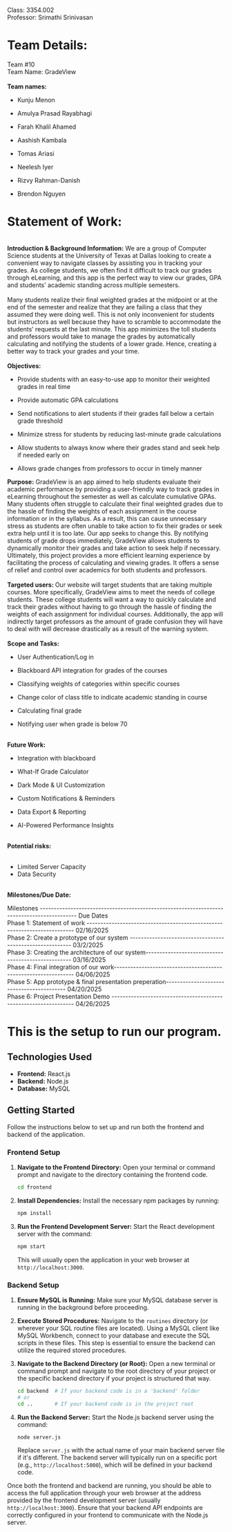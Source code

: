 Class: 3354.002 </br>
Professor: Srimathi Srinivasan

<h1>Team Details:</h1>
Team #10 </br>
Team Name:  GradeView </br></br>
<b>Team names:</b>

- Kunju Menon

- Amulya Prasad Rayabhagi

- Farah Khalil Ahamed

- Aashish Kambala

- Tomas Ariasi

- Neelesh Iyer

- Rizvy Rahman-Danish

- Brendon Nguyen

<h1>Statement of Work:</h1>  </br>
<b>Introduction & Background Information:</b> 
We are a group of Computer Science students at the University of Texas at Dallas looking to create a convenient way to navigate classes by assisting you in tracking your grades. As college students, we often find it difficult to track our grades through eLearning, and this app is the perfect way to view our grades, GPA and students' academic standing across multiple semesters.  
</br></br>
Many students realize their final weighted grades at the midpoint or at the end of the semester and realize that they are failing a class that they assumed they were doing well. This is not only inconvenient for students but instructors as well because they have to scramble to accommodate the students’ requests at the last minute. This app minimizes the toll students and professors would take to manage the grades by automatically calculating and notifying the students of a lower grade. Hence, creating a better way to track your grades and your time.  
</br></br>
<b>Objectives:</b>

- Provide students with an easy-to-use app to monitor their weighted grades in real time  

- Provide automatic GPA calculations  

- Send notifications to alert students if their grades fall below a certain grade threshold  

- Minimize stress for students by reducing last-minute grade calculations  

- Allow students to always know where their grades stand and seek help if needed early on  

- Allows grade changes from professors to occur in timely manner 

<b>Purpose:</b>
GradeView is an app aimed to help students evaluate their academic performance by providing a user-friendly way to track grades in eLearning throughout the semester as well as calculate cumulative GPAs. Many students often struggle to calculate their final weighted grades due to the hassle of finding the weights of each assignment in the course information or in the syllabus. As a result, this can cause unnecessary stress as students are often unable to take action to fix their grades or seek extra help until it is too late. Our app seeks to change this. By notifying students of grade drops immediately, GradeView allows students to dynamically monitor their grades and take action to seek help if necessary. Ultimately, this project provides a more efficient learning experience by facilitating the process of calculating and viewing grades. It offers a sense of relief and control over academics for both students and professors. 
</br></br>
<b>Targeted users: </b>
Our website will target students that are taking multiple courses. More specifically, GradeView aims to meet the needs of college students. These college students will want a way to quickly calculate and track their grades without having to go through the hassle of finding the weights of each assignment for individual courses. Additionally, the app will indirectly target professors as the amount of grade confusion they will have to deal with will decrease drastically as a result of the warning system.  
</br>
<b>Scope and Tasks:</b>
- User Authentication/Log in 

- Blackboard API integration for grades of the courses 

- Classifying weights of categories within specific courses 

- Change color of class title to indicate academic standing in course 

- Calculating final grade 

- Notifying user when grade is below 70
</br>
  <b>Future Work:</b> </br>

- Integration with blackboard
  
- What-If Grade Calculator 

- Dark Mode & UI Customization 

- Custom Notifications & Reminders 

- Data Export & Reporting 

- AI-Powered Performance Insights
</br>
<b>Potential risks: </b> </br></br>

- Limited Server Capacity
- Data Security
</br>
<b>Milestones/Due Date: </b>
</br>
  
Milestones -------------------------------------------------------------------------------------------  Due Dates  </br>
Phase 1: Statement of work ------------------------------------------------------------------------- 02/16/2025 </br>
Phase 2: Create a prototype of our system --------------------------------------------------------- 03/2/2025 </br>
Phase 3: Creating the architecture of our system--------------------------------------------------- 03/16/2025 </br>
Phase 4: Final integration of our work--------------------------------------------------------------- 04/06/2025 </br>
Phase 5: App prototype & final presentation preperation------------------------------------------ 04/20/2025 </br>
Phase 6: Project Presentation Demo ---------------------------------------------------------------- 04/26/2025 </br>




<h1>This is the setup to run our program.</h1>

## Technologies Used

* **Frontend:** React.js
* **Backend:** Node.js
* **Database:** MySQL

## Getting Started

Follow the instructions below to set up and run both the frontend and backend of the application.

### Frontend Setup

1.  **Navigate to the Frontend Directory:**
    Open your terminal or command prompt and navigate to the directory containing the frontend code.

    ```bash
    cd frontend
    ```

2.  **Install Dependencies:**
    Install the necessary npm packages by running:

    ```bash
    npm install
    ```

3.  **Run the Frontend Development Server:**
    Start the React development server with the command:

    ```bash
    npm start
    ```

    This will usually open the application in your web browser at `http://localhost:3000`.

### Backend Setup

1.  **Ensure MySQL is Running:**
    Make sure your MySQL database server is running in the background before proceeding.

2.  **Execute Stored Procedures:**
    Navigate to the `routines` directory (or wherever your SQL routine files are located). Using a MySQL client like MySQL Workbench, connect to your database and execute the SQL scripts in these files. This step is essential to ensure the backend can utilize the required stored procedures.

3.  **Navigate to the Backend Directory (or Root):**
    Open a new terminal or command prompt and navigate to the root directory of your project or the specific backend directory if your project is structured that way.

    ```bash
    cd backend  # If your backend code is in a 'backend' folder
    # or
    cd ..       # If your backend code is in the project root
    ```

4.  **Run the Backend Server:**
    Start the Node.js backend server using the command:

    ```bash
    node server.js
    ```

    Replace `server.js` with the actual name of your main backend server file if it's different. The backend server will typically run on a specific port (e.g., `http://localhost:5000`), which will be defined in your backend code.

Once both the frontend and backend are running, you should be able to access the full application through your web browser at the address provided by the frontend development server (usually `http://localhost:3000`). Ensure that your backend API endpoints are correctly configured in your frontend to communicate with the Node.js server.






